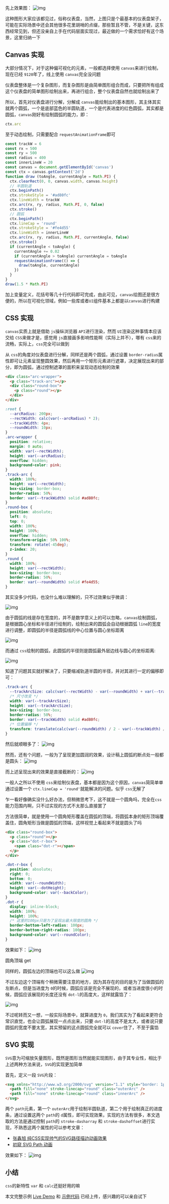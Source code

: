 先上效果图：
![img](1.gif)

这种图形大家应该都见过，俗称仪表盘，当然，上图只是个最基本的仪表盘架子，可能在实际场景中还会其他很多花里胡哨的点缀，那些暂且不管，不是关键，这东西经常见到，但还没亲自上手在代码层面实现过，最近做的一个需求恰好有这个场景，这里归纳一下

## Canvas 实现

大部分情况下，对于这种偏可视化的元素，一般都选择使用 `canvas`来进行绘制，现在已经 `9120`年了，线上使用 `canvas`完全没问题

仪表盘整体是一个复杂图形，而复杂图形是由简单图形组合而成，只要把所有组成这个仪表盘的简单图形绘制出来，再进行组合，整个仪表盘自然也就绘制出来了

所以，首先对仪表盘进行分解，分解成 `canvas`能绘制出的基本图形，其主体其实就两个圆弧，一个是底部蓝色的半圆轨道，一个是代表进度的红色圆弧，其实都是圆弧，`canvas`刚好有绘制圆弧的能力，即：
```js
ctx.arc
```

至于动态绘制，只需要配合 `requestAnimationFrame`即可

```js
const trackW = 6
const rx = 500
const ry = 500
const radius = 400
const innerLineW = 20
const canvas = document.getElementById('canvas')
const ctx = canvas.getContext('2d')
function draw (toAngle, currentAngle = Math.PI) {
  ctx.clearRect(0, 0, canvas.width, canvas.height)
  // 半圆轨道
  ctx.beginPath()
  ctx.strokeStyle = '#ad80fc'
  ctx.lineWidth = trackW
  ctx.arc(rx, ry, radius, Math.PI, 0, false)
  ctx.stroke()
  // 圆弧
  ctx.beginPath()
  ctx.lineCap = 'round'
  ctx.strokeStyle = '#fe4d55'
  ctx.lineWidth = innerLineW
  ctx.arc(rx, ry, radius, Math.PI, currentAngle, false)
  ctx.stroke()
  if (currentAngle < toAngle) {
    currentAngle += 0.02
    if (currentAngle > toAngle) currentAngle = toAngle
    requestAnimationFrame(() => {
      draw(toAngle, currentAngle)
    })
  }
}
draw(1.5 * Math.PI)
```

加上变量定义，花括号等几十行代码即可完成，由此可见，`canvas`绘图还是很方便的，所以在可视化领域，例如一些库或者`UI`组件基本上都是以`canvas`进行构建

## CSS 实现

`canvas`实质上就是借助 `js`操纵浏览器 `API`进行渲染，然而 `UI`渲染这种事情本应该交给 `CSS`来做才是，感觉用 `js`直接画多影响性能啊（实际上并不），哪有 `css`来的流畅，实际上，`css`完全可以做到

从 `css`的角度对仪表盘进行分解，同样还是两个圆弧，通过设置 `border-radius`属性即可让元素呈现整圆效果，然后再用一个矩形元素进行遮罩，决定展现出来的部分，即为圆弧，通过控制遮罩的面积来呈现动态绘制的效果

```html
<div class="arc-wrapper">
  <p class="track-arc"></p>
  <div class="round-box">
    <p class="round"></p>
  </div>
</div>
```

```css
:root {
  --arcRadius: 200px;
  --rectWidth: calc(var(--arcRadius) * 2);
  --trackWidth: 4px;
  --roundWidth: 10px;
}
.arc-wrapper {
  position: relative;
  margin: 0 auto;
  width: var(--rectWidth);
  height: var(--arcRadius);
  overflow: hidden;
  background-color: pink;
}
.track-arc {
  width: 100%;
  height: var(--rectWidth);
  box-sizing: border-box;
  border-radius: 50%;
  border: var(--trackWidth) solid #ad80fc;
}
.round-box {
  position: absolute;
  left: 0;
  top: 0;
  width: 100%;
  height: 100%;
  overflow: hidden;
  transform-origin: 50% 100%;
  transform: rotate(-45deg);
  z-index: 20;
}
.round {
  width: 100%;
  height: var(--rectWidth);
  box-sizing: border-box;
  border-radius: 50%;
  border: var(--roundWidth) solid #fe4d55;
}
```

其实没多少代码，也没什么难以理解的，只不过效果似乎微调：

![img](2.png)

由于圆弧的线是存在宽度的，并不是数学意义上的可以忽略，`canvas`绘制圆弧，是根据圆心坐标和半径进行绘制的，绘制出来的圆弧会自动根据圆弧 `line`的宽度进行调整，即圆弧的半径是圆弧线的中心位置与圆心坐标距离

![img](3.png)

而通过 `css`绘制的圆弧，此圆弧的半径则是圆弧最外层边线与圆心的坐标距离:

![img](4.png)

知道了问题其实就好解决了，只要缩减轨道半圆的半径，并对其进行一定的偏移即可：

```css
.track-arc {
  --trackArcSize: calc(var(--rectWidth) - var(--roundWidth) + var(--trackWidth));
  /* 尺寸改变 */
  width: var(--trackArcSize);
  height: var(--trackArcSize);
  box-sizing: border-box;
  border-radius: 50%;
  border: var(--trackWidth) solid #ad80fc;
  /* 位置偏移 */
  transform: translate(calc(var(--roundWidth) / 2 - var(--trackWidth) / 2), calc(var(--roundWidth) / 2 - var(--trackWidth) / 2));
}
```

然后就顺眼多了：
![img](5.png)

然而，还有个问题，一般为了呈现更加圆润的效果，设计稿上圆弧的断点处一般都是圆头：
![img](6.png)

而上述呈现出来的效果是直接截断的：
![img](7.png)

一般人之所以不使用 `css`来绘制仪表盘，基本都是因为这个原因，`canvas`简简单单通过设置一个 `ctx.lineCap = 'round'`就能解决的问题。似乎 `css`无解了

乍一看好像确实没什么好办法，但稍微思考下，这不就是一个圆角吗，完全在`css`能力范围内啊，只不过实现的方式不太那么直接罢了

方法很简单，就是使用一个圆角矩形覆盖在圆弧的顶端，将圆弧本身的矩形顶端覆盖住，圆角矩形当做是圆弧的顶端，这样视觉上看起来不就是圆头了吗

```html
<div class="round-box">
  <p class="round"></p>
  <p class="dot-r-box">
    <span class="dot-r"></span>
  </p>
</div>
```

```css
.dot-r-box {
  position: absolute;
  right: 0;
  bottom: 0;
  width: var(--roundWidth);
  height: var(--dotHeight);
  background-color: var(--backColor);
}
.dot-r {
  display: inline-block;
  width: 100%;
  height: 100%;
  /* 这里的100px只是为了呈现出最大限度的圆角 */
  border-bottom-left-radius: 100px;
  border-bottom-right-radius: 100px;
  background-color: var(--roundColor);
}
```
效果如下：
![img](8.png)

圆角顶端 get

同样的，圆弧左边的顶端也可以这么做
![img](9.png)

不过左边这个顶端有个稍微需要注意的地方，因为其存在的目的是为了当做圆弧的左断点，但是当进度为 `0`的时候，圆弧应该是完全不展现的，或者当进度很小的时候，圆弧应该展现的长度还没有 `dot-l`的高度大，这样就露馅了：

![img](11.png)

不过呢转而又一想，一般实际场景中，就算进度为 `0`，我们其实为了看起来更符合常识直觉，也会让圆弧展现一点点出来，只要 `dot-l`的高度不是太大，或者说只要圆弧的宽度不要太宽，其实预留的这点圆弧完全就可以 `cover`住了，不至于露馅

## SVG 实现

`SVG`意为可缩放矢量图形，既然是图形当然就能实现图形，由于其专业性，相比于上述两种方法来说，`SVG`的实现更加简单

首先，定义一段 `SVG`片段：
```html
<svg xmlns="http://www.w3.org/2000/svg" version="1.1" style="border: 1px solid red; width: 500px; height: 300px;">
  <path fill="none" stroke-linecap="round" class="outerArc" />
  <path fill="none" stroke-linecap="round" class="innerArc" />
</svg>
```
两个 `path`元素，第一个 `outerArc`用于绘制半圆轨道，第二个用于绘制真正的进度条，通过设置这两个 `path`的 `d`属性，即可实现效果，实现的方法有很多，本文选取的方法是通过控制  `path`的 `stroke-dasharray` 和 `stroke-dashoffset`进行实现，不熟悉这两个属性的可以参考文章：

- [张鑫旭 纯CSS实现帅气的SVG路径描边动画效果](https://www.zhangxinxu.com/wordpress/2014/04/animateion-line-drawing-svg-path-%E5%8A%A8%E7%94%BB-%E8%B7%AF%E5%BE%84/)
- [初窥 SVG Path 动画](https://www.imweb.io/topic/577932e9f525c4613e8b4012)

效果如下：
![img](7.gif)


## 小结

`css`的新特性 `var` 和 `calc`还挺好用的嘛

本文完整示例 [Live Demo](https://accforgit.github.io/Canvas%26%26CSS%26%26svg%E7%BB%98%E5%88%B6%E4%BB%AA%E8%A1%A8%E7%9B%98/index.html) 和 [示例代码](https://github.com/accforgit/accforgit.github.com/blob/master/Canvas%26%26CSS%26%26svg%E7%BB%98%E5%88%B6%E4%BB%AA%E8%A1%A8%E7%9B%98/index.html) 已经上传，感兴趣的可以亲自试下